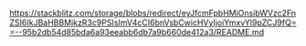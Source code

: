 https://stackblitz.com/storage/blobs/redirect/eyJfcmFpbHMiOnsibWVzc2FnZSI6IkJBaHBBMjkzR3c9PSIsImV4cCI6bnVsbCwicHVyIjoiYmxvYl9pZCJ9fQ==--95b2db54d85bda6a93eeabb6db7a9b660de412a3/README.md